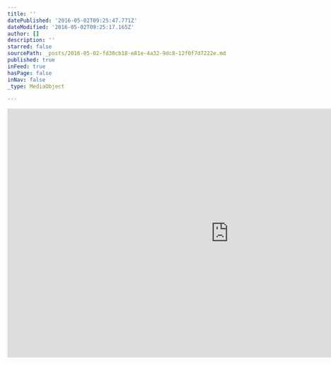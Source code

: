 ```yaml
---
title: ''
datePublished: '2016-05-02T09:25:47.771Z'
dateModified: '2016-05-02T09:25:17.165Z'
author: []
description: ''
starred: false
sourcePath: _posts/2016-05-02-fd30cb18-e81e-4a32-9dc8-12f0f7d7222e.md
published: true
inFeed: true
hasPage: false
inNav: false
_type: MediaObject

---
```

<iframe src="https://cdn.embedly.com/widgets/media.html?src=https%3A%2F%2Fplayer.vimeo.com%2Fvideo%2F75282112&amp;url=https%3A%2F%2Fvimeo.com%2F75282112&amp;image=http%3A%2F%2Fi.vimeocdn.com%2Fvideo%2F450147051_1280.jpg&amp;key=b7d04c9b404c499eba89ee7072e1c4f7&amp;type=text%2Fhtml&amp;schema=vimeo" width="1000" height="563" scrolling="no" frameborder="0" allowfullscreen="" style=""></iframe>